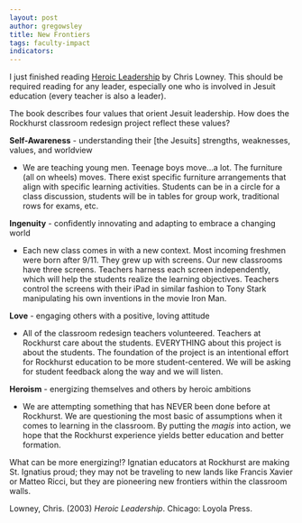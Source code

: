 ```yaml
---
layout: post
author: gregowsley
title: New Frontiers
tags: faculty-impact
indicators:
---
```

I just finished reading <u>Heroic Leadership</u> by Chris Lowney.  This should be required reading for any leader, especially one who is involved in Jesuit education (every teacher is also a leader).

The book describes four values that orient Jesuit leadership.  How does the Rockhurst classroom redesign project reflect these values?

**Self-Awareness** - understanding their [the Jesuits] strengths, weaknesses, values, and worldview

 - We are teaching young men. Teenage boys move...a lot.  The furniture (all on wheels) moves. There exist specific furniture arrangements that align with specific learning activities. Students can be in a circle for a class discussion, students will be in tables for group work, traditional rows for exams, etc.

**Ingenuity** - confidently innovating and adapting to embrace a changing world

 - Each new class comes in with a new context. Most incoming freshmen were born after 9/11. They grew up with screens. Our new classrooms have three screens. Teachers harness each screen independently, which will help the students realize the learning objectives. Teachers control the screens with their iPad in similar fashion to Tony Stark manipulating his own inventions in the movie Iron Man.

**Love** - engaging others with a positive, loving attitude

 - All of the classroom redesign teachers volunteered. Teachers at Rockhurst care about the students. EVERYTHING about this project is about the students. The foundation of the project is an intentional effort for Rockhurst education to be more student-centered. We will be asking for student feedback along the way and we will listen.

**Heroism** - energizing themselves and others by heroic ambitions

 - We are attempting something that has NEVER been done before at Rockhurst. We are questioning the most basic of assumptions when it comes to learning in the classroom. By putting the *magis* into action, we hope that the Rockhurst experience yields better education and better formation. 

What can be more energizing!? Ignatian educators at Rockhurst are making St. Ignatius proud; they may not be traveling to new lands like Francis Xavier or Matteo Ricci, but they are pioneering new frontiers within the classroom walls.

Lowney, Chris. (2003) *Heroic Leadership*. Chicago: Loyola Press.
